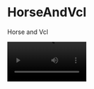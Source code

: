 # HorseAndVcl
Horse and Vcl

<video src='[your URL here](https://drive.google.com/file/d/19qRGqe56gMWQbzJ2nflGf2mg5JaXupOg/view?usp=drive_link)' width=180/>


